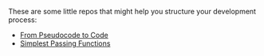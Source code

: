 These are some little repos that might help you structure your development process:  
   * [From Pseudocode to Code](https://github.com/colevandersWands/banksies/tree/master/part1/english2js)    
   * [Simplest Passing Functions](https://github.com/colevandersWands/banksies/tree/master/part1/simplestPassingFuncs)      
